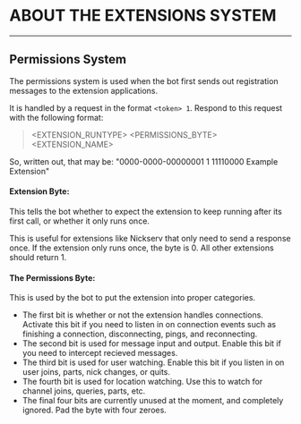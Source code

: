 ﻿# ABOUT THE EXTENSIONS SYSTEM
***

## Permissions System

The permissions system is used when the bot first sends out registration messages to the extension applications.

It is handled by a request in the format `<token> 1`. Respond to this request with the following format:

> <TOKEN> <EXTENSION_RUNTYPE> <PERMISSIONS_BYTE> <EXTENSION_NAME>

So, written out, that may be: "0000-0000-00000001 1 11110000 Example Extension"


#### Extension Byte:

This tells the bot whether to expect the extension to keep running after its first call, or whether it only runs once.

This is useful for extensions like Nickserv that only need to send a response once. If the extension only runs once, the byte is 0. All other extensions
should return 1.


#### The Permissions Byte:

This is used by the bot to put the extension into proper categories.

- The first bit is whether or not the extension handles connections. Activate this bit if you need to listen in on connection events such as finishing a connection, disconnecting, pings, and reconnecting.
- The second bit is used for message input and output. Enable this bit if you need to intercept recieved messages.
- The third bit is used for user watching. Enable this bit if you listen in on user joins, parts, nick changes, or quits.
- The fourth bit is used for location watching. Use this to watch for channel joins, queries, parts, etc.
- The final four bits are currently unused at the moment, and completely ignored. Pad the byte with four zeroes.